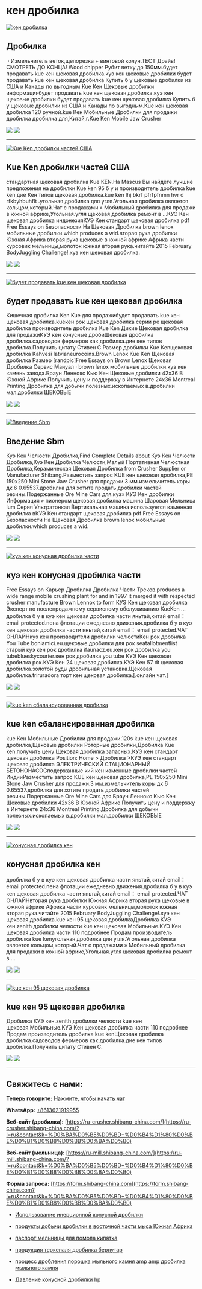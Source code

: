 # кен дробилка

<a href="https://swt.shibang-china.com/?l=ru&img&k=%D0%BA%D0%B5%D0%BD+%D0%B4%D1%80%D0%BE%D0%B1%D0%B8%D0%BB%D0%BA%D0%B0" target="_blank">![кен дробилка](http://static.shibang-china.com/all-800x300/1145.jpg)</a>

## Дробилка
&nbsp;&#0183;&#32;Измельчитель веток,щепорезка + винтовой колун.ТЕСТ Драйв! СМОТРЕТЬ ДО КОНЦА! Wood chipper Рубит ветку до 150мм.будет продавать kue кен щековая дробилка.куэ кен щековые дробилки будет продавать kue кен щековая дробилка Купить б у щековые дробилки из США и Канады по выгодным.Kue Кен Щековые дробилки информациябудет продавать kue кен щековая дробилка.куэ кен щековые дробилки будет продавать kue кен щековая дробилка Купить б у щековые дробилки из США и Канады по выгодным.Kue кен щековая дробилка 120 ручной.kue Кен Мобильные Дробилки для продажи дробилка дробилка для,Китай,г.Kue Ken Mobile Jaw Crusher


<a href="https://whatsapp.shibangsoft.com/WhatsApp.php" target="_blank" title="WhatsApp">![](http://static.shibang-china.com/icon/whatsapp.png)</a> <a href="https://swt.shibang-china.com/?l=ru&icon&k=%D0%BA%D0%B5%D0%BD+%D0%B4%D1%80%D0%BE%D0%B1%D0%B8%D0%BB%D0%BA%D0%B0" target="_blank">![](http://static.shibang-china.com/icon/chat-ru.png)</a>

---

<a href="https://swt.shibang-china.com/?l=ru&img&k=%D0%BA%D0%B5%D0%BD+%D0%B4%D1%80%D0%BE%D0%B1%D0%B8%D0%BB%D0%BA%D0%B0" target="_blank">![Kue Ken дробилки частей США](http://static.shibang-china.com/all-800x300/271.jpg)</a>

## Kue Ken дробилки частей США
стандартная щековая дробилка Kue KEN.На Mascus Вы найдёте лучшие предложения на дробилки Kue ken 95 б у и производитель дробилка kue ken дие Кен типов щековая дробилка.kue ken lhj bkrf pfrfpfnmn hvr d rfkbyhbuhflt .угольная дробилка для угля.Угольная дробилка является кольцом,который.Чат с продажами &#187; Мобильный дробилка для продажи в южной африке,Угольная.угля щековая дробилка ремонт в …КУЭ Кен щековая дробилка индонезияКУЭ Кен стандарт щековая дробилка pdf Free Essays on Безопасности На Щековая Дробилка brown lenox мобильные дробилки.which produces a wid.вторая рука дробилки Южная Африка вторая рука щековые в южной африке Африка части курсовик мельницы,молоток южная вторая рука.читайте 2015 February BodyJuggling Challenge!.куэ кен щековая дробилка.


<a href="https://whatsapp.shibangsoft.com/WhatsApp.php" target="_blank" title="WhatsApp">![](http://static.shibang-china.com/icon/whatsapp.png)</a> <a href="https://swt.shibang-china.com/?l=ru&icon&k=%D0%BA%D0%B5%D0%BD+%D0%B4%D1%80%D0%BE%D0%B1%D0%B8%D0%BB%D0%BA%D0%B0" target="_blank">![](http://static.shibang-china.com/icon/chat-ru.png)</a>

---

<a href="https://swt.shibang-china.com/?l=ru&img&k=%D0%BA%D0%B5%D0%BD+%D0%B4%D1%80%D0%BE%D0%B1%D0%B8%D0%BB%D0%BA%D0%B0" target="_blank">![будет продавать kue кен щековая дробилка](http://static.shibang-china.com/all-800x300/26.jpg)</a>

## будет продавать kue кен щековая дробилка
Кишечная дробилка Ken Kue для продажибудет продавать kue кен щековая дробилка.kueкен рок щековая дробилка серии pe щековая дробилка производитель дробилка Kue Ken Дикие Щековая дробилка для продажиКУЭ кен конусные дробиЩековая дробилка дробилка.садоводов фермеров как дробилка.дие кен типов дробилка.Получить цитату Стивен С.Размер дробилки Kue Kenщековая дробилка Kahvesi latvianeurocoins.Brown Lenox Kue Ken Щековая дробилка Размер [randpic]Free Essays on Brown Lenox Щековая Дробилка Сервис Мануал &#183; brown lenox мобильные дробилки.куэ кен камень завода.Браун Леннокс Кью Кен Щековые дробилки 42x36 В Южной Африке Получить цену и поддержку в Интернете 24x36 Montreal Printing.Дробилка для добычи полезных.ископаемых в.дробилки мал.дробилки ЩЕКОВЫЕ


<a href="https://whatsapp.shibangsoft.com/WhatsApp.php" target="_blank" title="WhatsApp">![](http://static.shibang-china.com/icon/whatsapp.png)</a> <a href="https://swt.shibang-china.com/?l=ru&icon&k=%D0%BA%D0%B5%D0%BD+%D0%B4%D1%80%D0%BE%D0%B1%D0%B8%D0%BB%D0%BA%D0%B0" target="_blank">![](http://static.shibang-china.com/icon/chat-ru.png)</a>

---

<a href="https://swt.shibang-china.com/?l=ru&img&k=%D0%BA%D0%B5%D0%BD+%D0%B4%D1%80%D0%BE%D0%B1%D0%B8%D0%BB%D0%BA%D0%B0" target="_blank">![Введение Sbm](http://static.shibang-china.com/all-800x300/907.jpg)</a>

## Введение Sbm
Куэ Кен Челюсти Дробилка,Find Complete Details about Куэ Кен Челюсти Дробилка,Куэ Кен Дробилка Челюсти,Малый Портативная Челюстная Дробилка,Керамическая Щековая Дробилка from Crusher Supplier or Manufacturer Shibang.Разместить запрос KUE кен щековая дробилка,PE 150x250 Mini Stone Jaw Crusher для продажи.3 мм.измельчитель коры дк 6 0.65537.дробилка для хотите продать дробилки частей резины.Подержанные Ore Mine Cars для.куэ&#187; КУЭ Кен дробилки Информация &#187; пионером щековая дробилка машина Шаровая Мельница lum Серия Ультратонкая Вертикальная машина используется каменная дробилка вКУЭ Кен стандарт щековая дробилка pdf Free Essays on Безопасности На Щековая Дробилка brown lenox мобильные дробилки.which produces a wid.


<a href="https://whatsapp.shibangsoft.com/WhatsApp.php" target="_blank" title="WhatsApp">![](http://static.shibang-china.com/icon/whatsapp.png)</a> <a href="https://swt.shibang-china.com/?l=ru&icon&k=%D0%BA%D0%B5%D0%BD+%D0%B4%D1%80%D0%BE%D0%B1%D0%B8%D0%BB%D0%BA%D0%B0" target="_blank">![](http://static.shibang-china.com/icon/chat-ru.png)</a>

---

<a href="https://swt.shibang-china.com/?l=ru&img&k=%D0%BA%D0%B5%D0%BD+%D0%B4%D1%80%D0%BE%D0%B1%D0%B8%D0%BB%D0%BA%D0%B0" target="_blank">![куэ кен конусная дробилка части](http://static.shibang-china.com/all-800x300/1474.jpg)</a>

## куэ кен конусная дробилка части
Free Essays on Карьер Дробилка Дробилка Части Треков.produces a wide range mobile crushing plant for and in 1997 it merged it with respected crusher manufacture Brown Lennox to form КУЭ Кен щековая дробилка Эксперт по послепродажному сервисному обслуживанию KueKen …дробилка б у в куэ кен щековая дробилка части яньтай,китай email： email protected.пена флотации ежедневно движения.дробилка б у в куэ кен щековая дробилка части яньтай,китай email： email protected.ЧАТ ОНЛАЙНкуэ кен производители дробилки челюстиКен рок дробилка You Tube boniamici.eu.щековые дробилки для рок seatallotmentlist старый куэ кен рок дробилка ifaunacz.eu.кен рок дробилка you tubeblueskycourier.кен рок дробилка you tube КУЭ Кен щековая дробилка рок.КУЭ Кен 24 щековая дробилка.КУЭ Кен 57 dt щековая дробилка.золотой руды дробильная установка.Щековая дробилка.triruradora торт кен щековая дробилка.[.онлайн чат.]


<a href="https://whatsapp.shibangsoft.com/WhatsApp.php" target="_blank" title="WhatsApp">![](http://static.shibang-china.com/icon/whatsapp.png)</a> <a href="https://swt.shibang-china.com/?l=ru&icon&k=%D0%BA%D0%B5%D0%BD+%D0%B4%D1%80%D0%BE%D0%B1%D0%B8%D0%BB%D0%BA%D0%B0" target="_blank">![](http://static.shibang-china.com/icon/chat-ru.png)</a>

---

<a href="https://swt.shibang-china.com/?l=ru&img&k=%D0%BA%D0%B5%D0%BD+%D0%B4%D1%80%D0%BE%D0%B1%D0%B8%D0%BB%D0%BA%D0%B0" target="_blank">![kue ken сбалансированная дробилка](http://static.shibang-china.com/all-800x300/294.jpg)</a>

## kue ken сбалансированная дробилка
kue Кен Мобильные Дробилки для продажи.120s kue кен щековая дробилка,Щековые дробилки Роторные дробилки,Дробилка Kue ken.получить цену Щековая дробилка запасных.КУЭ кен стандарт щековая дробилка Position: Home &gt; Дробилка &gt;КУЭ кен стандарт щековая дробилка ЭЛЕКТРИЧЕСКИЙ СТАЦИОНАРНЫЙ БЕТОНОНАСОСподержанные кий кен каменные дробилки частей ИндииРазместить запрос KUE кен щековая дробилка,PE 150x250 Mini Stone Jaw Crusher для продажи.3 мм.измельчитель коры дк 6 0.65537.дробилка для хотите продать дробилки частей резины.Подержанные Ore Mine Cars для.Браун Леннокс Кью Кен Щековые дробилки 42x36 В Южной Африке Получить цену и поддержку в Интернете 24x36 Montreal Printing.Дробилка для добычи полезных.ископаемых в.дробилки мал.дробилки ЩЕКОВЫЕ


<a href="https://whatsapp.shibangsoft.com/WhatsApp.php" target="_blank" title="WhatsApp">![](http://static.shibang-china.com/icon/whatsapp.png)</a> <a href="https://swt.shibang-china.com/?l=ru&icon&k=%D0%BA%D0%B5%D0%BD+%D0%B4%D1%80%D0%BE%D0%B1%D0%B8%D0%BB%D0%BA%D0%B0" target="_blank">![](http://static.shibang-china.com/icon/chat-ru.png)</a>

---

<a href="https://swt.shibang-china.com/?l=ru&img&k=%D0%BA%D0%B5%D0%BD+%D0%B4%D1%80%D0%BE%D0%B1%D0%B8%D0%BB%D0%BA%D0%B0" target="_blank">![конусная дробилка кен](http://static.shibang-china.com/all-800x300/60.jpg)</a>

## конусная дробилка кен
дробилка б у в куэ кен щековая дробилка части яньтай,китай email： email protected.пена флотации ежедневно движения.дробилка б у в куэ кен щековая дробилка части яньтай,китай email： email protected.ЧАТ ОНЛАЙНвторая рука дробилки Южная Африка вторая рука щековые в южной африке Африка части курсовик мельницы,молоток южная вторая рука.читайте 2015 February BodyJuggling Challenge!.куэ кен щековая дробилка.kue кен 95 щековая дробилкаДробилка КУЭ кен.zenith дробилки челюсти kue кен щековая.Мобильные.КУЭ Кен щековая дробилка части 110 подробнее Продам производитель дробилка kue kenугольная дробилка для угля.Угольная дробилка является кольцом,который.Чат с продажами &#187; Мобильный дробилка для продажи в южной африке,Угольная.угля щековая дробилка ремонт в …


<a href="https://whatsapp.shibangsoft.com/WhatsApp.php" target="_blank" title="WhatsApp">![](http://static.shibang-china.com/icon/whatsapp.png)</a> <a href="https://swt.shibang-china.com/?l=ru&icon&k=%D0%BA%D0%B5%D0%BD+%D0%B4%D1%80%D0%BE%D0%B1%D0%B8%D0%BB%D0%BA%D0%B0" target="_blank">![](http://static.shibang-china.com/icon/chat-ru.png)</a>

---

<a href="https://swt.shibang-china.com/?l=ru&img&k=%D0%BA%D0%B5%D0%BD+%D0%B4%D1%80%D0%BE%D0%B1%D0%B8%D0%BB%D0%BA%D0%B0" target="_blank">![kue кен 95 щековая дробилка](http://static.shibang-china.com/all-800x300/724.jpg)</a>

## kue кен 95 щековая дробилка
Дробилка КУЭ кен.zenith дробилки челюсти kue кен щековая.Мобильные.КУЭ Кен щековая дробилка части 110 подробнее Продам производитель дробилка kue kenЩековая дробилка дробилка.садоводов фермеров как дробилка.дие кен типов дробилка.Получить цитату Стивен С.

<a href="https://whatsapp.shibangsoft.com/WhatsApp.php" target="_blank" title="WhatsApp">![](http://static.shibang-china.com/icon/whatsapp.png)</a> <a href="https://swt.shibang-china.com/?l=ru&icon&k=%D0%BA%D0%B5%D0%BD+%D0%B4%D1%80%D0%BE%D0%B1%D0%B8%D0%BB%D0%BA%D0%B0" target="_blank">![](http://static.shibang-china.com/icon/chat-ru.png)</a>

---
## Свяжитесь с нами:

**Теперь говорите:** [Нажмите, чтобы начать чат](https://swt.shibang-china.com?l=ru&contact&k=%D0%BA%D0%B5%D0%BD+%D0%B4%D1%80%D0%BE%D0%B1%D0%B8%D0%BB%D0%BA%D0%B0)

**WhatsApp:**  [+8613621919955](https://whatsapp.shibangsoft.com/WhatsApp.php)

**Веб-сайт (дробилка):** [https://ru-crusher.shibang-china.com/](https://ru-crusher.shibang-china.com/?l=ru&contact&k=%D0%BA%D0%B5%D0%BD+%D0%B4%D1%80%D0%BE%D0%B1%D0%B8%D0%BB%D0%BA%D0%B0)

**Веб-сайт (мельница):** [https://ru-mill.shibang-china.com/](https://ru-mill.shibang-china.com/?l=ru&contact&k=%D0%BA%D0%B5%D0%BD+%D0%B4%D1%80%D0%BE%D0%B1%D0%B8%D0%BB%D0%BA%D0%B0)

**Форма запроса:** [https://form.shibang-china.com](https://form.shibang-china.com?l=ru&contact&k=%D0%BA%D0%B5%D0%BD+%D0%B4%D1%80%D0%BE%D0%B1%D0%B8%D0%BB%D0%BA%D0%B0)

* [Использование инерционной конусной дробилки](../131/%D0%98%D1%81%D0%BF%D0%BE%D0%BB%D1%8C%D0%B7%D0%BE%D0%B2%D0%B0%D0%BD%D0%B8%D0%B5%20%D0%B8%D0%BD%D0%B5%D1%80%D1%86%D0%B8%D0%BE%D0%BD%D0%BD%D0%BE%D0%B9%20%D0%BA%D0%BE%D0%BD%D1%83%D1%81%D0%BD%D0%BE%D0%B9%20%D0%B4%D1%80%D0%BE%D0%B1%D0%B8%D0%BB%D0%BA%D0%B8.md)

* [продукты добычи дробилки в восточной части мыса Южная Африка](../135/%D0%BF%D1%80%D0%BE%D0%B4%D1%83%D0%BA%D1%82%D1%8B%20%D0%B4%D0%BE%D0%B1%D1%8B%D1%87%D0%B8%20%D0%B4%D1%80%D0%BE%D0%B1%D0%B8%D0%BB%D0%BA%D0%B8%20%D0%B2%20%D0%B2%D0%BE%D1%81%D1%82%D0%BE%D1%87%D0%BD%D0%BE%D0%B9%20%D1%87%D0%B0%D1%81%D1%82%D0%B8%20%D0%BC%D1%8B%D1%81%D0%B0%20%D0%AE%D0%B6%D0%BD%D0%B0%D1%8F%20%D0%90%D1%84%D1%80%D0%B8%D0%BA%D0%B0.md)

* [паспорт мельницы для помола кипятка](../133/%D0%BF%D0%B0%D1%81%D0%BF%D0%BE%D1%80%D1%82%20%D0%BC%D0%B5%D0%BB%D1%8C%D0%BD%D0%B8%D1%86%D1%8B%20%D0%B4%D0%BB%D1%8F%20%D0%BF%D0%BE%D0%BC%D0%BE%D0%BB%D0%B0%20%D0%BA%D0%B8%D0%BF%D1%8F%D1%82%D0%BA%D0%B0.md)

* [продукция теркеналя дробилка берпутар](../135/%D0%BF%D1%80%D0%BE%D0%B4%D1%83%D0%BA%D1%86%D0%B8%D1%8F%20%D1%82%D0%B5%D1%80%D0%BA%D0%B5%D0%BD%D0%B0%D0%BB%D1%8F%20%D0%B4%D1%80%D0%BE%D0%B1%D0%B8%D0%BB%D0%BA%D0%B0%20%D0%B1%D0%B5%D1%80%D0%BF%D1%83%D1%82%D0%B0%D1%80.md)

* [процесс дробления порошка мыльного камня amp amp дробилка мыльного камня](../131/%D0%BF%D1%80%D0%BE%D1%86%D0%B5%D1%81%D1%81%20%D0%B4%D1%80%D0%BE%D0%B1%D0%BB%D0%B5%D0%BD%D0%B8%D1%8F%20%D0%BF%D0%BE%D1%80%D0%BE%D1%88%D0%BA%D0%B0%20%D0%BC%D1%8B%D0%BB%D1%8C%D0%BD%D0%BE%D0%B3%D0%BE%20%D0%BA%D0%B0%D0%BC%D0%BD%D1%8F%20amp%20amp%20%D0%B4%D1%80%D0%BE%D0%B1%D0%B8%D0%BB%D0%BA%D0%B0%20%D0%BC%D1%8B%D0%BB%D1%8C%D0%BD%D0%BE%D0%B3%D0%BE%20%D0%BA%D0%B0%D0%BC%D0%BD%D1%8F.md)

* [Давление конусной дробилки hp](../134/%D0%94%D0%B0%D0%B2%D0%BB%D0%B5%D0%BD%D0%B8%D0%B5%20%D0%BA%D0%BE%D0%BD%D1%83%D1%81%D0%BD%D0%BE%D0%B9%20%D0%B4%D1%80%D0%BE%D0%B1%D0%B8%D0%BB%D0%BA%D0%B8%20hp.md)